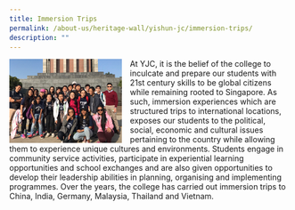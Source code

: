 ```yaml
---
title: Immersion Trips
permalink: /about-us/heritage-wall/yishun-jc/immersion-trips/
description: ""
---
```

<img src="/images/yishunjc5.jpg" style="width:40%;margin-right:15px;" align = "left">

At YJC, it is the belief of the college to inculcate and prepare our students with 21st century skills to be global citizens while remaining rooted to Singapore. As such, immersion experiences which are structured trips to international locations, exposes our students to the political, social, economic and cultural issues pertaining to the country while allowing them to experience unique cultures and environments. Students engage in community service activities, participate in experiential learning opportunities and school exchanges and are also given opportunities to develop their leadership abilities in planning, organising and implementing programmes. Over the years, the college has carried out immersion trips to China, India, Germany, Malaysia, Thailand and Vietnam.